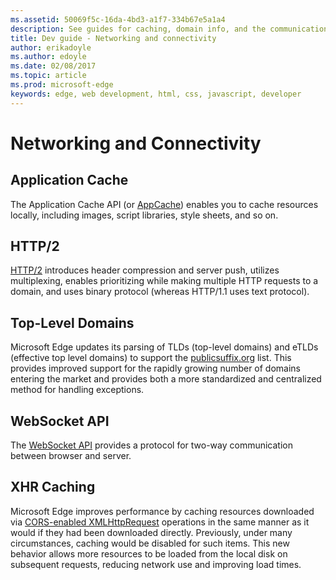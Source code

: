 ```yaml
---
ms.assetid: 50069f5c-16da-4bd3-a1f7-334b67e5a1a4
description: See guides for caching, domain info, and the communication API in Microsoft Edge.
title: Dev guide - Networking and connectivity
author: erikadoyle
ms.author: edoyle
ms.date: 02/08/2017
ms.topic: article
ms.prod: microsoft-edge
keywords: edge, web development, html, css, javascript, developer
---
```


# Networking and Connectivity 

## Application Cache
The Application Cache API (or [AppCache](./networking-and-connectivity/application-cache.md)) enables you to cache resources locally, including images, script libraries, style sheets, and so on. 

## HTTP/2

[HTTP/2](./networking-and-connectivity/HTTP2.md) introduces header compression and server push, utilizes multiplexing, enables prioritizing while making multiple HTTP requests to a domain, and uses binary protocol (whereas HTTP/1.1 uses text protocol).

## Top-Level Domains

Microsoft Edge updates its parsing of TLDs (top-level domains) and eTLDs (effective top level domains) to support the [publicsuffix.org](http://go.microsoft.com/fwlink/p/?LinkId=524481) list. This provides improved support for the rapidly growing number of domains entering the market and provides both a more standardized and centralized method for handling exceptions.

## WebSocket API
The [WebSocket API](./networking-and-connectivity/webSocket.md) provides a protocol for two-way communication between browser and server. 

## XHR Caching

Microsoft Edge improves performance by caching resources downloaded via [CORS-enabled XMLHttpRequest](https://msdn.microsoft.com/library/hh673569(v=vs.85).aspx) operations in the same manner as it would if they had been downloaded directly. Previously, under many circumstances, caching would be disabled for such items. This new behavior allows more resources to be loaded from the local disk on subsequent requests, reducing network use and improving load times.

